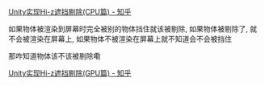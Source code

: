 [Unity实现Hi-z遮挡剔除(CPU篇) - 知乎](https://zhuanlan.zhihu.com/p/697659813)

如果物体被渲染到屏幕时完全被别的物体挡住就该被剔除,
如果物体被剔除了, 就不会被渲染在屏幕上,
如果物体不被渲染在屏幕上就不知道会不会被挡住

那咋知道物体该不该被剔除嘞




[Unity实现Hi-z遮挡剔除(GPU篇) - 知乎](https://zhuanlan.zhihu.com/p/700453220)


